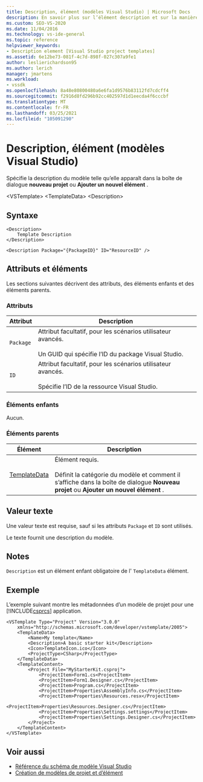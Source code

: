 ```yaml
---
title: Description, élément (modèles Visual Studio) | Microsoft Docs
description: En savoir plus sur l’élément description et sur la manière dont il spécifie la description du modèle tel qu’il apparaît dans la boîte de dialogue Nouveau projet ou ajouter un nouvel élément.
ms.custom: SEO-VS-2020
ms.date: 11/04/2016
ms.technology: vs-ide-general
ms.topic: reference
helpviewer_keywords:
- Description element [Visual Studio project templates]
ms.assetid: 6e12be73-081f-4c7d-898f-027c307a9fe1
author: leslierichardson95
ms.author: lerich
manager: jmartens
ms.workload:
- vssdk
ms.openlocfilehash: 8a48e80800480a6e6fa1d9576b83112fd7cdcff4
ms.sourcegitcommit: f2916d8fd296b92cc402597d1d1eecda4f6cccbf
ms.translationtype: MT
ms.contentlocale: fr-FR
ms.lasthandoff: 03/25/2021
ms.locfileid: "105091290"
---
```

# <a name="description-element-visual-studio-templates"></a>Description, élément (modèles Visual Studio)
Spécifie la description du modèle telle qu’elle apparaît dans la boîte de dialogue **nouveau projet** ou **Ajouter un nouvel élément** .

 \<VSTemplate> \<TemplateData>
 \<Description>

## <a name="syntax"></a>Syntaxe

```
<Description>
    Template Description
</Description>
```

```
<Description Package="{PackageID}" ID="ResourceID" />
```

## <a name="attributes-and-elements"></a>Attributs et éléments
 Les sections suivantes décrivent des attributs, des éléments enfants et des éléments parents.

### <a name="attributes"></a>Attributs

|Attribut|Description|
|---------------|-----------------|
|`Package`|Attribut facultatif, pour les scénarios utilisateur avancés.<br /><br /> Un GUID qui spécifie l’ID du package Visual Studio.|
|`ID`|Attribut facultatif, pour les scénarios utilisateur avancés.<br /><br /> Spécifie l’ID de la ressource Visual Studio.|

### <a name="child-elements"></a>Éléments enfants
 Aucun.

### <a name="parent-elements"></a>Éléments parents

|Élément|Description|
|-------------|-----------------|
|[TemplateData](../extensibility/templatedata-element-visual-studio-templates.md)|Élément requis.<br /><br /> Définit la catégorie du modèle et comment il s’affiche dans la boîte de dialogue **Nouveau projet** ou **Ajouter un nouvel élément** .|

## <a name="text-value"></a>Valeur texte
 Une valeur texte est requise, sauf si les attributs `Package` et `ID` sont utilisés.

 Le texte fournit une description du modèle.

## <a name="remarks"></a>Notes
 `Description` est un élément enfant obligatoire de l' `TemplateData` élément.

## <a name="example"></a>Exemple
 L’exemple suivant montre les métadonnées d’un modèle de projet pour une [!INCLUDE[csprcs](../data-tools/includes/csprcs_md.md)] application.

```
<VSTemplate Type="Project" Version="3.0.0"
    xmlns="http://schemas.microsoft.com/developer/vstemplate/2005">
    <TemplateData>
        <Name>My template</Name>
        <Description>A basic starter kit</Description>
        <Icon>TemplateIcon.ico</Icon>
        <ProjectType>CSharp</ProjectType>
    </TemplateData>
    <TemplateContent>
        <Project File="MyStarterKit.csproj">
            <ProjectItem>Form1.cs<ProjectItem>
            <ProjectItem>Form1.Designer.cs</ProjectItem>
            <ProjectItem>Program.cs</ProjectItem>
            <ProjectItem>Properties\AssemblyInfo.cs</ProjectItem>
            <ProjectItem>Properties\Resources.resx</ProjectItem>
            <ProjectItem>Properties\Resources.Designer.cs</ProjectItem>
            <ProjectItem>Properties\Settings.settings</ProjectItem>
            <ProjectItem>Properties\Settings.Designer.cs</ProjectItem>
        </Project>
    </TemplateContent>
</VSTemplate>
```

## <a name="see-also"></a>Voir aussi
- [Référence du schéma de modèle Visual Studio](../extensibility/visual-studio-template-schema-reference.md)
- [Création de modèles de projet et d’élément](../ide/creating-project-and-item-templates.md)
